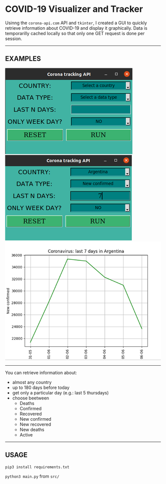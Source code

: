 # COVID-19 Visualizer and Tracker

Usinng the <code>corona-api.com</code> API and <code>tkinter</code>, I created a GUI to quickly retrieve information about COVID-19 and display it graphically. Data is temporarilly cached locally so that only one GET request is done per session.

---

## EXAMPLES

![alt text](/data/img/menu1.png)
![alt text](/data/img/menu2.png)
![alt text](/data/img/results.png)

---

You can retrieve information about:

  <ul>
<li>almost any country</li>
<li>up to 180 days before today</li>
<li> get only a particular day (e.g.: last 5 thursdays)</li>
    
<li> choose beetween 
  <ul>
    <li>Deaths</li>
    <li>Confirmed</li>
    <li>Recovered</li>
    <li>New confirmed</li>
    <li>New recovered</li>
    <li>New deaths</li>
    <li>Active</li>  
    </ul>
  </li>
</ul>

  -----
  
  ## USAGE
  
  <code>pip3 install requirements.txt</code>
  
  <code>python3 main.py</code> from <code>src/</code>
  


